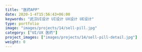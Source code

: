 ```yaml
---
title: "医药APP"
date: 2020-1-4T15:56:43+06:00
keywords: "武汉UI设计 UI设计 UX设计 UE设计"
type: portfolio
image: "images/projects/14/sell-pill.jpg"
category: ["UI/UX 医药"]
project_images: ["images/projects/14/sell-pill-detail.jpg"]
weight: 0
---
```


